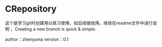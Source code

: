 # CRepository
这个是学习git时创建用以练习使用，如后续做他用，继续在readme文件中进行说明；
Creating a new branch is quick & simple.


author：zhenyuma
version：0.1
